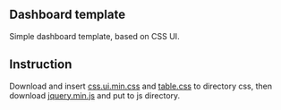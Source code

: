 ## Dashboard template

Simple dashboard template, based on CSS UI.

## Instruction

Download and insert [css.ui.min.css](https://github.com/css-ui/cssui/tree/master/src/min) and 
[table.css](https://github.com/css-ui/table/blob/master/src/css/table.style.css) to directory css, 
then download [jquery.min.js](https://jquery.com/download/) and put to js directory.
